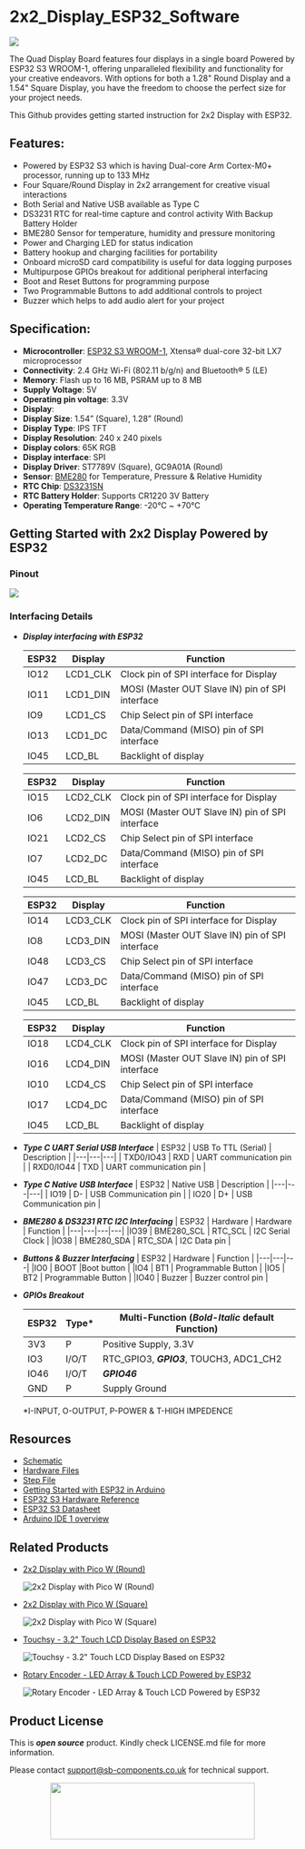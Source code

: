 # 2x2_Display_ESP32_Software

<img src= "https://cdn.shopify.com/s/files/1/1217/2104/files/Main_ESP32_Banner.png?v=1720594391" />

The Quad Display Board features four displays in a single board Powered by ESP32 S3 WROOM-1, offering unparalleled flexibility and functionality for your creative endeavors. With options for both a 1.28" Round Display and a 1.54" Square Display, you have the freedom to choose the perfect size for your project needs. 

This Github provides getting started instruction for 2x2 Display with ESP32.

## Features:
- Powered by ESP32 S3 which is having Dual-core Arm Cortex-M0+ processor, running up to 133 MHz
- Four Square/Round Display in 2x2 arrangement for creative visual interactions
- Both Serial and Native USB available as Type C 
- DS3231 RTC for real-time capture and control activity With Backup Battery Holder
- BME280 Sensor for temperature, humidity and pressure monitoring
- Power and Charging LED for status indication
- Battery hookup and charging facilities for portability
- Onboard microSD card compatibility is useful for data logging purposes
- Multipurpose GPIOs breakout for additional peripheral interfacing
- Boot and Reset Buttons for programming purpose
- Two Programmable Buttons to add additional controls to project 
- Buzzer which helps to add audio alert for your project

## Specification:
- **Microcontroller**: [ESP32 S3 WROOM-1](https://github.com/sbcshop/2x2_Display_ESP32_Software/blob/main/Documents/esp32-s3-wroom-1_wroom-1u_datasheet_en.pdf), Xtensa® dual-core 32-bit LX7 microprocessor
- **Connectivity**: 2.4 GHz Wi-Fi (802.11 b/g/n) and Bluetooth® 5 (LE) 
- **Memory**: Flash up to 16 MB, PSRAM up to 8 MB
- **Supply Voltage**: 5V
- **Operating pin voltage**: 3.3V
- **Display**: 
- **Display Size**: 1.54” (Square), 1.28” (Round) 
- **Display Type**: IPS TFT 
- **Display Resolution**:  240 x 240 pixels
- **Display colors**: 65K RGB
- **Display interface**: SPI
- **Display Driver**: ST7789V (Square), GC9A01A (Round)
- **Sensor**: [BME280](https://github.com/sbcshop/2x2_Display_ESP32_Software/blob/main/Documents/BME280-Datasheet.pdf) for Temperature, Pressure & Relative Humidity
- **RTC Chip**: [DS3231SN](https://github.com/sbcshop/2x2_Display_ESP32_Software/blob/main/Documents/ds3231.pdf)
- **RTC Battery Holder**: Supports CR1220 3V Battery 
- **Operating Temperature Range**: -20°C ~ +70°C 

## Getting Started with 2x2 Display Powered by ESP32 
### Pinout
<img src= "https://cdn.shopify.com/s/files/1/1217/2104/files/ESP32_PINOUT.png?v=1720594472" />


### Interfacing Details

- **_Display interfacing with ESP32_**
	
  | ESP32 | Display | Function |
  |---|---|---|
  | IO12 | LCD1_CLK | Clock pin of SPI interface for Display|
  | IO11 | LCD1_DIN | MOSI (Master OUT Slave IN) pin of SPI interface|
  | IO9  | LCD1_CS | Chip Select pin of SPI interface|
  | IO13 | LCD1_DC| Data/Command (MISO) pin of SPI interface|
  | IO45 | LCD_BL | Backlight of display|
	
  | ESP32 | Display | Function |
  |---|---|---|
  | IO15 | LCD2_CLK | Clock pin of SPI interface for Display|
  | IO6  | LCD2_DIN | MOSI (Master OUT Slave IN) pin of SPI interface|
  | IO21 | LCD2_CS | Chip Select pin of SPI interface|
  | IO7  | LCD2_DC| Data/Command (MISO) pin of SPI interface|
  | IO45 | LCD_BL | Backlight of display|
	
  | ESP32 | Display | Function |
  |---|---|---|
  | IO14 | LCD3_CLK | Clock pin of SPI interface for Display|
  | IO8  | LCD3_DIN | MOSI (Master OUT Slave IN) pin of SPI interface|
  | IO48 | LCD3_CS | Chip Select pin of SPI interface|
  | IO47 | LCD3_DC| Data/Command (MISO) pin of SPI interface|
  | IO45 | LCD_BL | Backlight of display|
	
	| ESP32 | Display | Function |
  |---|---|---|
  | IO18 | LCD4_CLK | Clock pin of SPI interface for Display|
  | IO16 | LCD4_DIN | MOSI (Master OUT Slave IN) pin of SPI interface|
  | IO10 | LCD4_CS | Chip Select pin of SPI interface|
  | IO17 | LCD4_DC| Data/Command (MISO) pin of SPI interface|
  | IO45 | LCD_BL | Backlight of display|
	
 - **_Type C UART Serial USB Interface_**
     | ESP32 | USB To TTL (Serial) | Description | 
     |---|---|---|
     | TXD0/IO43 | RXD | UART communication pin |
     | RXD0/IO44 | TXD | UART communication pin |
	 

 - **_Type C Native USB Interface_**
     | ESP32 | Native USB | Description | 
     |---|---|---|
     | IO19 | D- | USB Communication pin |
     | IO20 | D+ | USB Communication pin |
	 
  
- **_BME280 & DS3231 RTC I2C Interfacing_**
    | ESP32 | Hardware | Hardware | Function |
    |---|---|---|---|
    |IO39 | BME280_SCL | RTC_SCL | I2C Serial Clock |
    |IO38 | BME280_SDA  | RTC_SDA | I2C Data pin |
  
- **_Buttons & Buzzer Interfacing_**
    | ESP32 | Hardware | Function |
    |---|---|---|
    |IO0 | BOOT |Boot button |
    |IO4 | BT1 | Programmable Button |
    |IO5 | BT2 | Programmable Button |
	|IO40 | Buzzer | Buzzer control pin |
	
  
- **_GPIOs Breakout_**
  
  | ESP32 | Type* | Multi-Function (_**Bold-Italic**_ default Function) |
  |---|---|---|
  |3V3  | P     | Positive Supply, 3.3V |
  |IO3  | I/O/T | RTC_GPIO3, _**GPIO3**_, TOUCH3, ADC1_CH2  |
  |IO46 | I/O/T | _**GPIO46**_ |  
  |GND  | P     | Supply Ground |
  
  *I-INPUT, O-OUTPUT, P-POWER & T-HIGH IMPEDENCE


## Resources
  * [Schematic](https://github.com/sbcshop/2x2_Display_ESP32_Hardware/blob/main/Design%20Data/SCH%202x2%20Display%20ESP32.pdf)
  * [Hardware Files](https://github.com/sbcshop/2x2_Display_ESP32_Hardware)
  * [Step File](https://github.com/sbcshop/2x2_Display_ESP32_Hardware/blob/main/Mechanical%20Data/2x2%20Display%20ESP32.step)
  * [Getting Started with ESP32 in Arduino](https://docs.espressif.com/projects/arduino-esp32/en/latest/)
  * [ESP32 S3 Hardware Reference](https://docs.espressif.com/projects/esp-idf/en/latest/esp32s3/hw-reference/index.html)
  * [ESP32 S3 Datasheet](https://github.com/sbcshop/2x2_Display_ESP32_Software/blob/main/Documents/esp32-s3-wroom-1_wroom-1u_datasheet_en.pdf)
  * [Arduino IDE 1 overview](https://docs.arduino.cc/software/ide-v1/tutorials/Environment)
    
## Related Products  
  * [2x2 Display with Pico W (Round)](https://shop.sb-components.co.uk/products/2x2-quad-display-board?variant=41538301427795)

    ![2x2 Display with Pico W (Round)](https://shop.sb-components.co.uk/cdn/shop/files/mainroundpico.png?v=1720526791&width=300)
  
  * [2x2 Display with Pico W (Square)](https://shop.sb-components.co.uk/products/2x2-quad-display-board?variant=41538301460563)

    ![2x2 Display with Pico W (Square)](https://shop.sb-components.co.uk/cdn/shop/files/squarepico.png?v=1720527004&width=300)
    
  * [Touchsy - 3.2" Touch LCD Display Based on ESP32](https://shop.sb-components.co.uk/products/touchsy-3-2-touch-lcd-display-based-on-esp32-mcu?variant=40828141174867)

    ![Touchsy - 3.2" Touch LCD Display Based on ESP32](https://shop.sb-components.co.uk/cdn/shop/files/esp.jpg?v=1686900424&width=300)
  
  * [Rotary Encoder - LED Array & Touch LCD Powered by ESP32](https://shop.sb-components.co.uk/products/rotary-encoder-led-array-touch-lcd-for-esp32-pico-hat?variant=41002601709651)

    ![Rotary Encoder - LED Array & Touch LCD Powered by ESP32](https://shop.sb-components.co.uk/cdn/shop/files/RotaryEncoder-LEDArray_TouchLCDforESP32PicoHAT_6.png?v=1710413189&width=300)


## Product License

This is ***open source*** product. Kindly check LICENSE.md file for more information.

Please contact support@sb-components.co.uk for technical support.
<p align="center">
  <img width="360" height="100" src="https://cdn.shopify.com/s/files/1/1217/2104/files/Logo_sb_component_3.png?v=1666086771&width=300">
</p>

